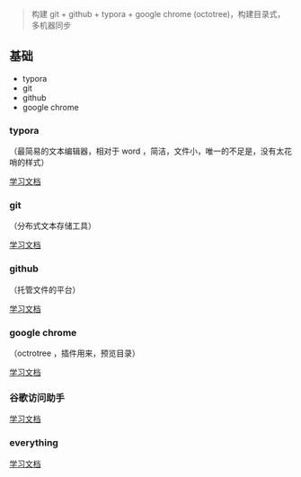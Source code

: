 

> 构建 git + github + typora + google chrome (octotree)，构建目录式，多机器同步



## 基础

- typora 
- git
- github
- google chrome 



### typora 

（最简易的文本编辑器，相对于 word ，简洁，文件小，唯一的不足是，没有太花哨的样式）

[学习文档](<https://github.com/Darian1996/darian1996.github.io/blob/master/other_video/easy-study-for-love/0001-typora/0001-typora.md>)

### git

（分布式文本存储工具）

[学习文档](<https://github.com/Darian1996/darian1996.github.io/blob/master/other_video/easy-study-for-love/0002-git/0002-git.md>)

### github

（托管文件的平台）

[学习文档](<https://github.com/Darian1996/darian1996.github.io/blob/master/other_video/easy-study-for-love/0003-github/0003-github.md>)

### google chrome 

（octrotree ，插件用来，预览目录）

[学习文档](<https://github.com/Darian1996/darian1996.github.io/blob/master/other_video/easy-study-for-love/0004-google_chrome_octotree/0004-google_chrome_octotree.md>)

### 谷歌访问助手

[学习文档](<https://github.com/Darian1996/darian1996.github.io/blob/master/other_video/easy-study-for-love/0005-%E6%B7%BB%E5%8A%A0%5B%E8%B0%B7%E6%AD%8C%E4%B8%8A%E7%BD%91%E5%8A%A9%E6%89%8B%5D%E6%8F%92%E4%BB%B6/0005-%E6%B7%BB%E5%8A%A0%5B%E8%B0%B7%E6%AD%8C%E4%B8%8A%E7%BD%91%E5%8A%A9%E6%89%8B%5D%E6%8F%92%E4%BB%B6.md>)

### everything

[学习文档](<https://github.com/Darian1996/darian1996.github.io/blob/master/other_video/easy-study-for-love/everything%E4%BD%BF%E7%94%A8/everything%E4%BD%BF%E7%94%A8.md>)

